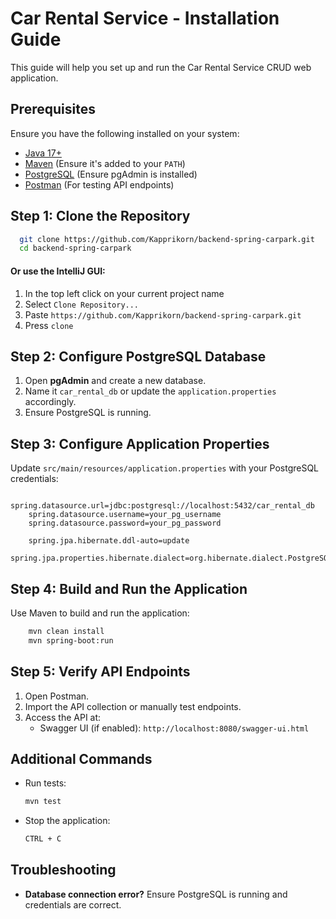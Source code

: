 # Car Rental Service - Installation Guide

This guide will help you set up and run the Car Rental Service CRUD web application.

## Prerequisites

Ensure you have the following installed on your system:

- [Java 17+](https://adoptium.net/)
- [Maven](https://maven.apache.org/download.cgi) (Ensure it's added to your `PATH`)
- [PostgreSQL](https://www.postgresql.org/download/) (Ensure pgAdmin is installed)
- [Postman](https://www.postman.com/downloads/) (For testing API endpoints)

## Step 1: Clone the Repository

```sh
  git clone https://github.com/Kapprikorn/backend-spring-carpark.git
  cd backend-spring-carpark
```
#### Or use the IntelliJ GUI:

1. In the top left click on your current project name
2. Select `Clone Repository...`
3. Paste `https://github.com/Kapprikorn/backend-spring-carpark.git`
4. Press `clone`

## Step 2: Configure PostgreSQL Database

1. Open **pgAdmin** and create a new database.
2. Name it `car_rental_db` or update the `application.properties` accordingly.
3. Ensure PostgreSQL is running.

## Step 3: Configure Application Properties

Update `src/main/resources/application.properties` with your PostgreSQL credentials:

```properties
    spring.datasource.url=jdbc:postgresql://localhost:5432/car_rental_db
    spring.datasource.username=your_pg_username
    spring.datasource.password=your_pg_password
    
    spring.jpa.hibernate.ddl-auto=update
    spring.jpa.properties.hibernate.dialect=org.hibernate.dialect.PostgreSQLDialect
```

## Step 4: Build and Run the Application

Use Maven to build and run the application:

```sh
    mvn clean install
    mvn spring-boot:run
```

## Step 5: Verify API Endpoints

1. Open Postman.
2. Import the API collection or manually test endpoints.
3. Access the API at:
    - Swagger UI (if enabled): `http://localhost:8080/swagger-ui.html`

## Additional Commands

- Run tests:

    ```sh
    mvn test
    ```

- Stop the application:

  ```sh
  CTRL + C
  ```

## Troubleshooting
- **Database connection error?** Ensure PostgreSQL is running and credentials are correct.
